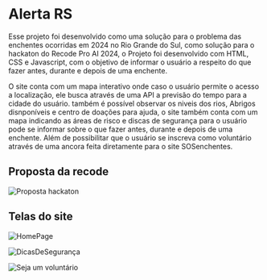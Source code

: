 # Alerta RS

Esse projeto foi desenvolvido como uma solução para o problema das enchentes ocorridas em 2024 no Rio Grande do Sul, como solução para o hackaton do Recode Pro AI 2024, o Projeto foi desenvolvido com HTML, CSS e Javascript, com o objetivo de informar o usuário a respeito do que fazer antes, durante e depois de uma enchente.

O site conta com um mapa interativo onde caso o usuário permite o acesso a localização, ele busca através de uma API a previsão do tempo para a cidade do usuário. 
também é possível observar os niveis dos rios, Abrigos disnponíveis e centro de doações para ajuda, o site também conta com um mapa indicando as áreas de risco e discas de segurança
para o usuário pode se informar sobre o que fazer antes, durante e depois de uma enchente. Além de possibilitar que o usuário se inscreva como voluntário através de uma ancora feita
diretamente para o site SOSenchentes.

## Proposta da recode

![Proposta hackaton](https://github.com/user-attachments/assets/3dbf8535-67d4-42b1-accf-3f086e69498d)


## Telas do site
![HomePage](https://github.com/user-attachments/assets/c0e1afeb-b0d1-439c-a274-172cd87eecaf)

![DicasDeSegurança](https://github.com/user-attachments/assets/f7fa858a-6211-4d45-b12e-eab7f42dadb4)


![Seja um voluntário](https://github.com/user-attachments/assets/4ae59466-6d0e-47c3-9066-785db6ff0686)



